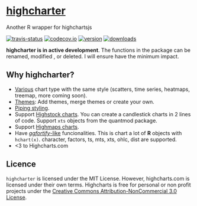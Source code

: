 # [highcharter](http://jkunst.com/highcharter/)
Another R wrapper for highchartsjs

[![travis-status](https://api.travis-ci.org/jbkunst/highcharter.svg)](https://travis-ci.org/jbkunst/highcharter)
[![codecov.io](https://codecov.io/github/jbkunst/highcharter/coverage.svg?branch=master)](https://codecov.io/github/jbkunst/highcharter?branch=master)
[![version](http://www.r-pkg.org/badges/version/highcharter)](http://www.r-pkg.org/pkg/highcharter)
[![downloads](http://cranlogs.r-pkg.org/badges/highcharter)](http://www.r-pkg.org/pkg/highcharter)

**highcharter is in active development**. The functions in the package can be renamed,
modified , or deleted. I will ensure have the minimum impact.

## Why highcharter?

- [Various](http://jkunst.com/highcharter/#shorcuts-for-add-data-data-series) chart type with the same style (scatters, time series, heatmaps, treemap, more coming soon).
- [Themes](http://jkunst.com/highcharter/#themes): Add themes, merge themes or create your own.
- [Piping styling](http://jkunst.com/highcharter/#quick-demo).
- Support [Highstock charts](http://jkunst.com/highcharter/#highstocks). You can create a candlestick charts in 2 lines of code. Support `xts` objects from the quantmod package.
- Support [Highmaps charts](http://jkunst.com/highcharter/#highmaps). 
- Have [*ggfortify*-like](https://github.com/sinhrks/ggfortify) funcionalities. This is chart a lot
of **R** objects with `hchart(x)`. character, factors, ts, mts, xts, ohlc, dist are supported.
- <3 to Highcharts.com

## Licence 

`highcharter` is licensed under the MIT License. However, highcharts.com is licensed under 
their own terms. Highcharts is free for personal or non profit projects under the 
[Creative Commons Attribution-NonCommercial 3.0 License](http://creativecommons.org/licenses/by-nc/3.0/).
